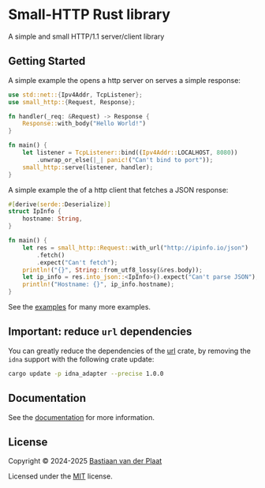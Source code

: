 # Small-HTTP Rust library

A simple and small HTTP/1.1 server/client library

## Getting Started

A simple example the opens a http server on serves a simple response:

```rs
use std::net::{Ipv4Addr, TcpListener};
use small_http::{Request, Response};

fn handler(_req: &Request) -> Response {
    Response::with_body("Hello World!")
}

fn main() {
    let listener = TcpListener::bind((Ipv4Addr::LOCALHOST, 8080))
        .unwrap_or_else(|_| panic!("Can't bind to port"));
    small_http::serve(listener, handler);
}
```

A simple example the of a http client that fetches a JSON response:

```rs
#[derive(serde::Deserialize)]
struct IpInfo {
    hostname: String,
}

fn main() {
    let res = small_http::Request::with_url("http://ipinfo.io/json")
        .fetch()
        .expect("Can't fetch");
    println!("{}", String::from_utf8_lossy(&res.body));
    let ip_info = res.into_json::<IpInfo>().expect("Can't parse JSON");
    println!("Hostname: {}", ip_info.hostname);
}
```

See the [examples](examples/) for many more examples.

## Important: reduce `url` dependencies

You can greatly reduce the dependencies of the [url](https://crates.io/crates/url) crate, by removing the `idna` support with the following crate update:

```sh
cargo update -p idna_adapter --precise 1.0.0
```

## Documentation

See the [documentation](https://docs.rs/small-http) for more information.

## License

Copyright © 2024-2025 [Bastiaan van der Plaat](https://github.com/bplaat)

Licensed under the [MIT](../../LICENSE) license.
